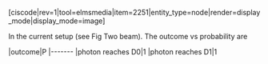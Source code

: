 [ciscode|rev=1|tool=elmsmedia|item=2251|entity_type=node|render=display_mode|display_mode=image]


In the current setup (see Fig Two beam). The outcome vs probability are

|outcome|P
|-------
|photon reaches D0|1
|photon reaches D1|1
